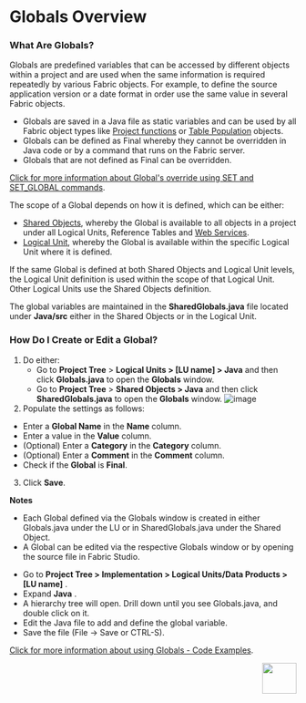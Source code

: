 # Globals Overview

### What Are Globals?
Globals are predefined variables that can be accessed by different objects within a project and are used when the same information is required repeatedly by various Fabric objects. For example, to define the source application version or a date format in order use the same value in several Fabric objects. 
* Globals are saved in a Java file as static variables and can be used by all Fabric object types like [Project functions](/articles/07_table_population/08_project_functions.md)<studio> or [Table Population](/articles/07_table_population/01_table_population_overview.md) objects</studio>.
* Globals can be defined as Final whereby they cannot be overridden in Java code or by a command that runs on the Fabric server.
* Globals that are not defined as Final can be overridden.

[Click for more information about Global's override using SET and SET_GLOBAL commands](/articles/08_globals/03_set_globals.md).

The scope of a Global depends on how it is defined, which can be either:
* [Shared Objects](/articles/04_fabric_studio/12_shared_objects.md), whereby the Global is available to all objects in a project under all Logical Units, Reference Tables and [Web Services](/articles/15_web_services_and_graphit/01_web_services_overview.md).
* [Logical Unit](/articles/03_logical_units/01_LU_overview.md), whereby the Global is available within the specific Logical Unit where it is defined.

If the same Global is defined at both Shared Objects and Logical Unit levels, the Logical Unit definition is used within the scope of that Logical Unit. Other Logical Units use the Shared Objects definition.

<web>

The global variables are maintained in the **SharedGlobals.java** file located under **Java/src** either in the Shared Objects or in the Logical Unit.

</web>

### How Do I Create or Edit a Global?
   
<studio>

1. Do either:
    * Go to **Project Tree** > **Logical Units > [LU name] > Java** and then click **Globals.java** to open the **Globals** window.
    * Go to **Project Tree** > **Shared Objects > Java** and then click **SharedGlobals.java** to open the **Globals** window. 
      ![image](images/08_01_01%20Globals%20window.png)
2. Populate the settings as follows:
  * Enter a **Global Name** in the **Name** column.
  * Enter a value in the **Value** column.
  * (Optional) Enter a **Category** in the **Category** column.
  * (Optional) Enter a **Comment** in the **Comment** column.
  * Check if the **Global** is **Final**.
3. Click **Save**.

**Notes**
* Each Global defined via the Globals window is created in either Globals.java under the LU or in SharedGlobals.java under the Shared Object. 
* A Global can be edited via the respective Globals window or by opening the source file in Fabric Studio. 

</studio>

<web>
	
* Go to **Project Tree > Implementation > Logical Units/Data Products > [LU name]** .
* Expand **Java** .
* A hierarchy tree will open. Drill down until you see Globals.java, and double click on it.
* Edit the Java file to add and define the global variable.
* Save the file (File -> Save or CTRL-S). 

</web>
   

[Click for more information about using Globals - Code Examples](/articles/08_globals/04_globals_code_examples.md).



[<img align="right" width="60" height="54" src="/articles/images/Next.png">](/articles/08_globals/02_globals_use_cases.md)
